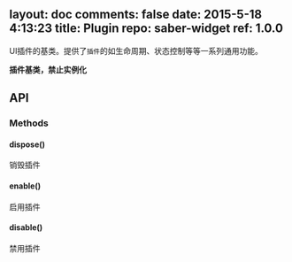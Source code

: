 layout: doc
comments: false
date: 2015-5-18 4:13:23
title: Plugin
repo: saber-widget
ref: 1.0.0
---

UI插件的基类。提供了`插件`的如生命周期、状态控制等等一系列通用功能。

**插件基类，禁止实例化**

## API

### Methods

#### dispose()

销毁插件

#### enable()

启用插件

#### disable()

禁用插件